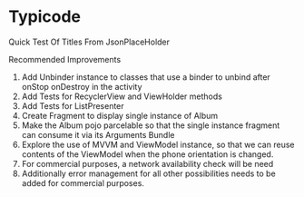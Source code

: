# Typicode
Quick Test Of Titles From JsonPlaceHolder 

Recommended Improvements

1. Add Unbinder instance to classes that use a binder to unbind after onStop onDestroy in the activity
2. Add Tests for RecyclerView and ViewHolder methods
3. Add Tests for ListPresenter
4. Create Fragment to display single instance of Album
5. Make the Album pojo parcelable so that the single instance fragment can consume it via its Arguments Bundle
6. Explore the use of MVVM and ViewModel instance, so that we can reuse contents of the ViewModel when the phone orientation is changed. 
7. For commercial purposes, a network availability check  will be need
8. Additionally error management for all other possibilities needs to be added for commercial purposes. 
